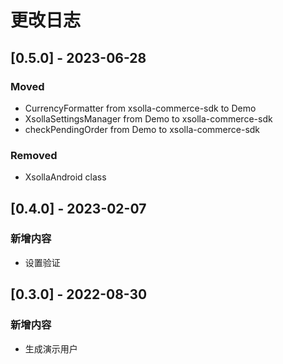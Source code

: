 # 更改日志

## [0.5.0] - 2023-06-28

### Moved
- CurrencyFormatter from xsolla-commerce-sdk to Demo 
- XsollaSettingsManager from Demo to xsolla-commerce-sdk
- checkPendingOrder from Demo to xsolla-commerce-sdk

### Removed
- XsollaAndroid class

## [0.4.0] - 2023-02-07

### 新增内容
- 设置验证

## [0.3.0] - 2022-08-30

### 新增内容
- 生成演示用户